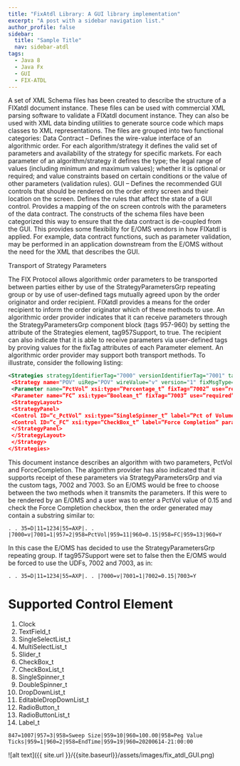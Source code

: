```yaml
---
title: "FixAtdl Library: A GUI library implementation"
excerpt: "A post with a sidebar navigation list."
author_profile: false
sidebar:
  title: "Sample Title"
  nav: sidebar-atdl
tags:
  - Java 8 
  - Java Fx 
  - GUI
  - FIX-ATDL
---
```


A set of XML Schema files has been created to describe the structure of a FIXatdl document instance. These files can be
used with commercial XML parsing software to validate a FIXatdl document instance. They can also be used with XML
data binding utilities to generate source code which maps classes to XML representations. The files are grouped into two
functional categories:
Data Contract – Defines the wire-value interface of an algorithmic order. For each algorithm/strategy it defines
the valid set of parameters and availability of the strategy for specific markets. For each parameter of an
algorithm/strategy it defines the type; the legal range of values (including minimum and maximum values);
whether it is optional or required; and value constraints based on certain conditions or the value of other
parameters (validation rules).
GUI – Defines the recommended GUI controls that should be rendered on the order entry screen and their
location on the screen. Defines the rules that affect the state of a GUI control. Provides a mapping of the on
screen controls with the parameters of the data contract.
The constructs of the schema files have been categorized this way to ensure that the data contract is de-coupled from the
GUI. This provides some flexibility for E/OMS vendors in how FIXatdl is applied. For example, data contract functions,
such as parameter validation, may be performed in an application downstream from the E/OMS without the need for the
XML that describes the GUI.

Transport of Strategy Parameters

The FIX Protocol allows algorithmic order parameters to be transported between parties either by use of the
StrategyParametersGrp repeating group or by use of user-defined tags mutually agreed upon by the order originator and
order recipient. FIXatdl provides a means for the order recipient to inform the order originator which of these methods to
use.
An algorithmic order provider indicates that it can receive parameters through the StrategyParametersGrp component
block (tags 957-960) by setting the attribute of the Strategies element, tag957Support, to true. The recipient can also
indicate that it is able to receive parameters via user-defined tags by proving values for the fixTag attributes of each
Parameter element. An algorithmic order provider may support both transport methods.
To illustrate, consider the following listing:

```xml
<Strategies strategyIdentifierTag="7000" versionIdentifierTag="7001" tag957Support=”true”>
 <Strategy name="POV" uiRep="POV" wireValue="v" version="1" fixMsgType="D">
 <Parameter name=”PctVol” xsi:type=”Percentage_t” fixTag=”7002” use=”required”/>
 <Parameter name=”FC” xsi:type=”Boolean_t” fixTag=”7003” use=”required”/>
 <StrategyLayout>
 <StrategyPanel>
 <Control ID=”c_PctVol” xsi:type=”SingleSpinner_t” label=”Pct of Volume” parameterRef=”PctVol”/>
 <Control ID=”c_FC” xsi:type=”CheckBox_t” label=”Force Completion” parameterRef=”FC”/>
 </StrategyPanel>
 </StrategyLayout>
 </Strategy>
</Strategies>
```

This document instance describes an algorithm with two parameters, PctVol and ForceCompletion. The algorithm
provider has also indicated that it supports receipt of these parameters via StrategyParametersGrp and via the custom tags,
7002 and 7003. So an E/OMS would be free to choose between the two methods when it transmits the parameters. If this 
were to be rendered by an E/OMS and a user was to enter a PctVol value of 0.15 and check the Force Completion
checkbox, then the order generated may contain a substring similar to:
```
. . 35=D|11=1234|55=AXP|. . |7000=v|7001=1|957=2|958=PctVol|959=11|960=0.15|958=FC|959=13|960=Y
```
In this case the E/OMS has decided to use the StrategyParametersGrp repeating group. If tag957Support were set to false
then the E/OMS would be forced to use the UDFs, 7002 and 7003, as in:
```
. . 35=D|11=1234|55=AXP|. . |7000=v|7001=1|7002=0.15|7003=Y
```


# Supported Control Element

1. Clock
2. TextField_t
3. SingleSelectList_t
4. MultiSelectList_t
5. Slider_t
6. CheckBox_t
7. CheckBoxList_t
8. SingleSpinner_t
9. DoubleSpinner_t
10. DropDownList_t
11. EditableDropDownList_t
12. RadioButton_t
13. RadioButtonList_t
14. Label_t

```
847=1007|957=3|958=Sweep Size|959=10|960=100.00|958=Peg Value Ticks|959=1|960=2|958=EndTime|959=19|960=20200614-21:00:00
```

![alt text]({{ site.url }}/{{site.baseurl}}/assets/images/fix_atdl_GUI.png)


